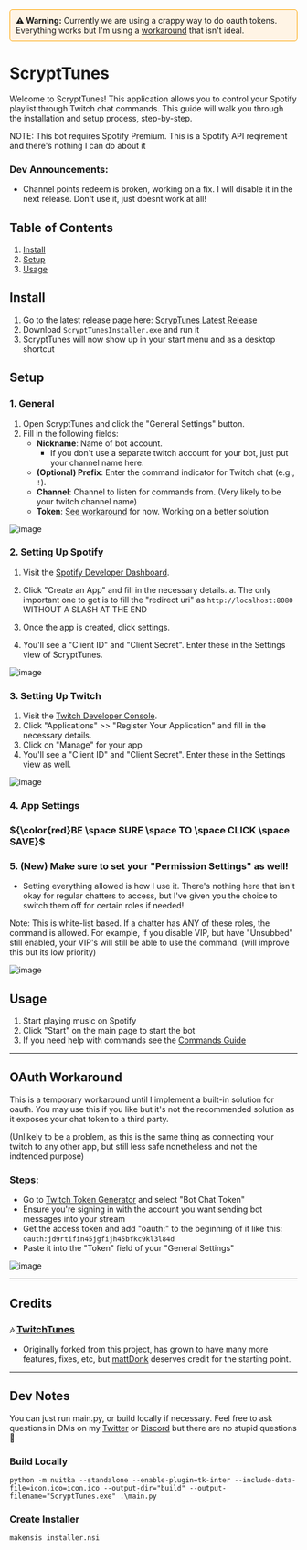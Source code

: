 <div style="border: 1px solid #ffa500; background-color: #fff4e5; padding: 10px; border-radius: 5px;">
<strong>⚠️ Warning:</strong> Currently we are using a crappy way to do oauth tokens. Everything works but I'm using a <a href="#oauth-Workaround">workaround<a> that isn't ideal. 
</div>


# ScryptTunes

Welcome to ScryptTunes! This application allows you to control your Spotify playlist through Twitch chat commands. This guide will walk you through the installation and setup process, step-by-step.

NOTE: This bot requires Spotify Premium. This is a Spotify API reqirement and there's nothing I can do about it

### Dev Announcements:
 - Channel points redeem is broken, working on a fix. I will disable it in the next release. Don't use it, just doesnt work at all!

## Table of Contents
1. [Install](#install)
2. [Setup](#setup)
3. [Usage](#usage)

 ## Install
1. Go to the latest release page here: [ScrypTunes Latest Release](https://github.com/StuxVT/ScryptTunes/releases/latest)
2. Download `ScryptTunesInstaller.exe` and run it
3. ScryptTunes will now show up in your start menu and as a desktop shortcut

## Setup
### 1. General
1. Open ScryptTunes and click the "General Settings" button.
2. Fill in the following fields:
    - **Nickname**: Name of bot account.
      - If you don't use a separate twitch account for your bot, just put your channel name here.
    - **(Optional) Prefix**: Enter the command indicator for Twitch chat (e.g., `!`). 
    - **Channel**: Channel to listen for commands from. (Very likely to be your twitch channel name)
    - **Token**: [See workaround](#OAuth-Workaround) for now. Working on a better solution
  
 ![image](https://github.com/user-attachments/assets/9f06212e-30ed-4c20-9c18-9b2851478889)



### 2. Setting Up Spotify
1. Visit the [Spotify Developer Dashboard](https://developer.spotify.com/dashboard/applications).
2. Click "Create an App" and fill in the necessary details.
 a. The only important one to get is to fill the "redirect uri" as `http://localhost:8080` WITHOUT A SLASH AT THE END 

3. Once the app is created, click settings.

4. You'll see a "Client ID" and "Client Secret". Enter these in the Settings view of ScryptTunes.

![image](https://github.com/user-attachments/assets/7a6456b1-9469-43d5-92e9-9b564998cfd3)


### 3. Setting Up Twitch
1. Visit the [Twitch Developer Console](https://dev.twitch.tv/console).
2. Click "Applications" >> "Register Your Application" and fill in the necessary details.
3. Click on "Manage" for your app
4. You'll see a "Client ID" and "Client Secret". Enter these in the Settings view as well.

![image](https://github.com/user-attachments/assets/57b52867-ae39-412d-b1d4-059d38dfbf66)


### 4. App Settings
### ${\color{red}BE \space SURE \space TO \space CLICK \space SAVE}$

### 5. (New) Make sure to set your "Permission Settings" as well! 
- Setting everything allowed is how I use it. There's nothing here that isn't okay for regular chatters to access, but I've given you the choice to switch them off for certain roles if needed!

Note: This is white-list based. If a chatter has ANY of these roles, the command is allowed. For example, if you disable VIP, but have "Unsubbed" still enabled, your VIP's will still be able to use the command. (will improve this but its low priority)

![image](https://github.com/user-attachments/assets/c661b01a-0a24-4cf3-baaf-bc3b595c0832)
 
## Usage
1. Start playing music on Spotify
2. Click "Start" on the main page to start the bot
3. If you need help with commands see the [Commands Guide](https://github.com/StuxVT/ScryptTunes/wiki/Commands#scrypttunes-commands-guide)

---

## OAuth Workaround
This is a temporary workaround until I implement a built-in solution for oauth. You may use this if you like but it's not the recommended solution as it exposes your chat token to a third party. 

(Unlikely to be a problem, as this is the same thing as connecting your twitch to any other app, but still less safe nonetheless and not the indtended purpose)

### Steps:
- Go to [Twitch Token Generator](https://twitchtokengenerator.com/) and select "Bot Chat Token"
- Ensure you're signing in with the account you want sending bot messages into your stream
- Get the access token and add "oauth:" to the beginning of it like this: `oauth:jd9rtifin45jgfijh45bfkc9kl3l84d`
- Paste it into the "Token" field of your "General Settings"

![image](https://github.com/user-attachments/assets/e3160a34-25ca-48dc-9f24-90f3c7cd72f2)

---


## Credits
### `🎶` [TwitchTunes](https://github.com/mmattDonk/TwitchTunes)
- Originally forked from this project, has grown to have many more features, fixes, etc, but [mattDonk](https://github.com/mmattDonk) deserves credit for the starting point.

---
## Dev Notes
You can just run main.py, or build locally if necessary. Feel free to ask questions in DMs on my
[Twitter](https://twitter.com/stuxvt) or [Discord](http://discord.stux.ai) but there are no stupid questions💙
### Build Locally
`python -m nuitka --standalone --enable-plugin=tk-inter --include-data-file=icon.ico=icon.ico --output-dir="build" --output-filename="ScryptTunes.exe" .\main.py`
### Create Installer
`makensis installer.nsi`
